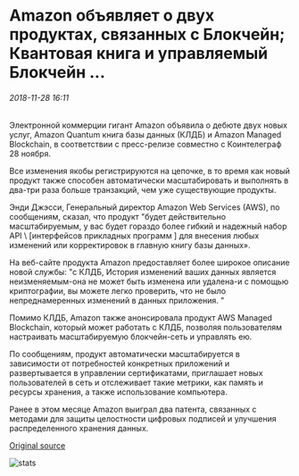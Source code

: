 # Amazon объявляет о двух продуктах, связанных с Блокчейн; Квантовая книга и управляемый Блокчейн ...

###### 2018-11-28 16:11

Электронной коммерции гигант Amazon объявила о дебюте двух новых услуг, Amazon Quantum книга базы данных (КЛДБ) и Amazon Managed Blockchain, в соответствии с пресс-релизе совместно с Коинтелеграф 28 ноября.

Все изменения якобы регистрируются на цепочке, в то время как новый продукт также способен автоматически масштабировать и выполнять в два-три раза больше транзакций, чем уже существующие продукты.

Энди Джэсси, Генеральный директор Amazon Web Services (AWS), по сообщениям, сказал, что продукт "будет действительно масштабируемым, у вас будет гораздо более гибкий и надежный набор API \ [интерфейсов прикладных программ \] для внесения любых изменений или корректировок в главную книгу базы данных».

На веб-сайте продукта Amazon предоставляет более широкое описание новой службы: "с КЛДБ, История изменений ваших данных является неизменяемым-она не может быть изменена или удалена-и с помощью криптографии, вы можете легко проверить, что не было непреднамеренных изменений в данных приложения. "

Помимо КЛДБ, Amazon также анонсировала продукт AWS Managed Blockchain, который может работать с КЛДБ, позволяя пользователям настраивать масштабируемую блокчейн-сеть и управлять ею.

По сообщениям, продукт автоматически масштабируется в зависимости от потребностей конкретных приложений и развертывается в управлении сертификатами, приглашает новых пользователей в сеть и отслеживает такие метрики, как память и ресурсы хранения, а также использование компьютера.

Ранее в этом месяце Amazon выиграл два патента, связанных с методами для защиты целостности цифровых подписей и улучшения распределенного хранения данных.

[Original source](https://cointelegraph.com/news/amazon-announces-two-blockchain-related-products-quantum-ledger-and-managed-blockchain)

![stats](https://c.statcounter.com/11760860/0/a89fa40b/1/ "stats")